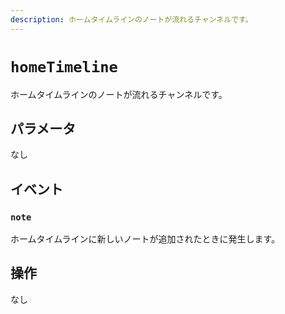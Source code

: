 ```yaml
---
description: ホームタイムラインのノートが流れるチャンネルです。
---
```


# `homeTimeline`

ホームタイムラインのノートが流れるチャンネルです。

## パラメータ

なし

## イベント

### `note`

<MkSchemaViewer :schema="{
$ref: 'misskey://Note'
}"/>

ホームタイムラインに新しいノートが追加されたときに発生します。

## 操作

なし
